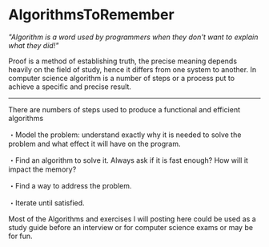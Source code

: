 # AlgorithmsToRemember

   <em>"Algorithm is a word used by programmers when they don't want to explain what they did!"</em>

Proof is a method of establishing truth, the precise meaning depends heavily on the field of study, hence it differs from one system to another. In computer science algorithm is a number of steps or a process put to achieve a specific and precise result.<hr>

There are numbers of steps used to produce a functional and efficient algorithms

・Model the problem: understand exactly why it is needed to solve the problem and what effect it will have on the program.

・Find an algorithm to solve it. Always ask if it is fast enough? How will it impact the memory?

・Find a way to address the problem. 

・Iterate until satisfied.

Most of the Algorithms and exercises I will posting here could be used as a study guide before an interview or for computer science  exams or may be for fun.
